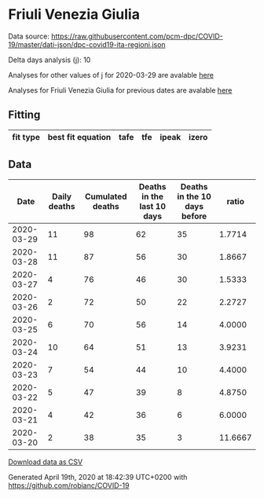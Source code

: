# Friuli Venezia Giulia

Data source: https://raw.githubusercontent.com/pcm-dpc/COVID-19/master/dati-json/dpc-covid19-ita-regioni.json

Delta days analysis (j): 10

Analyses for other values of j for 2020-03-29 are avalable [here](../2020-03-29/README.md)

Analyses for Friuli Venezia Giulia for previous dates are avalable [here](../README.md)

## Fitting 
|fit type|best fit equation|tafe|tfe|ipeak|izero|
|-------|-----|--------|------|---|---|

## Data
|Date|Daily deaths|Cumulated deaths|Deaths in the last 10 days|Deaths in the 10 days before|ratio|
|----|----------|-----------|-------|--------------------|-----|
|2020-03-29|11|98|62|35|1.7714|
|2020-03-28|11|87|56|30|1.8667|
|2020-03-27|4|76|46|30|1.5333|
|2020-03-26|2|72|50|22|2.2727|
|2020-03-25|6|70|56|14|4.0000|
|2020-03-24|10|64|51|13|3.9231|
|2020-03-23|7|54|44|10|4.4000|
|2020-03-22|5|47|39|8|4.8750|
|2020-03-21|4|42|36|6|6.0000|
|2020-03-20|2|38|35|3|11.6667|

[Download data as CSV](COVID-19_friuli_venezia_giulia_j10_2020-03-29.csv)

Generated April 19th, 2020 at 18:42:39 UTC+0200 with https://github.com/robianc/COVID-19
